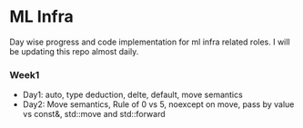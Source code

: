 # ML Infra

Day wise progress and code implementation for ml infra related roles. I will be updating this repo almost daily. 

### Week1
- Day1: auto, type deduction, delte, default, move semantics
- Day2: Move semantics, Rule of 0 vs 5, noexcept on move, pass by value vs const&, std::move and std::forward

